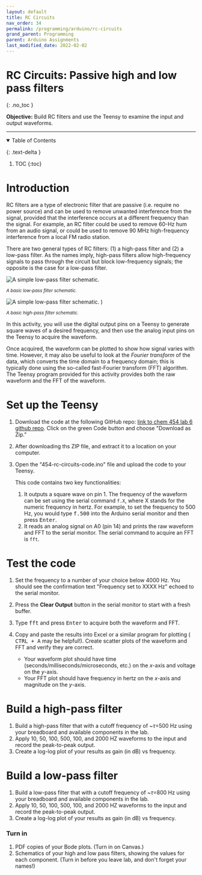 ```yaml
---
layout: default
title: RC Circuits
nav_order: 34
permalink: /programming/arduino/rc-circuits
grand_parent: Programming
parent: Arduino Assignments
last_modified_date: 2022-02-02
---
```


# RC Circuits: Passive high and low pass filters
{: .no_toc  }

**Objective:** Build RC filters and use the Teensy to examine the input and output waveforms.

----

<details open markdown="block">
  <summary>
  Table of Contents
  </summary>

  {: .text-delta }
1. TOC
{:toc}
</details>

# Introduction

RC filters are a type of electronic filter that are passive (i.e. require no power source) and can be used to remove unwanted interference from the signal, provided that the interference occurs at a different frequency than the signal.  For example, an RC filter could be used to remove 60-Hz hum from an audio signal, or could be used to remove 90 MHz high-frequency interference from a local FM radio station.

There are two general types of RC filters: (1) a high-pass filter and (2) a low-pass filter.  As the names imply, high-pass filters allow high-frequency signals to pass through the circuit but block low-frequency signals; the opposite is the case for a low-pass filter.

![A simple low-pass filter schematic.](https://upload.wikimedia.org/wikipedia/commons/e/e0/1st_Order_Lowpass_Filter_RC.svg)

<small>*A basic low-pass filter schematic.*</small>

![A simple low-pass filter schematic.](https://en.wikipedia.org/wiki/High-pass_filter#/media/File:Hihttps://upload.wikimedia.org/wikipedia/commons/f/fe/High_pass_filter.svg)
)

<small>*A basic high-pass filter schematic.*</small>

In this activity, you will use the digital output pins on a Teensy to generate square waves of a desired frequency, and then use the analog input pins on the Teensy to acquire the waveform.

Once acquired, the waveform can be plotted to show how signal varies with time.  However, it may also be useful to look at the *Fourier transform* of the data, which converts the time domain to a frequency domain; this is typically done using the so-called fast-Fourier transform (FFT) algorithm.  The Teensy program provided for this activity provides both the raw waveform and the FFT of the waveform.


# Set up the Teensy

1. Download the code at the following GitHub repo: [link to chem 454 lab 6 github repo](https://github.com/chem454/rc-circuits).  Click on the green Code button and choose "Download as Zip."
1. After downloading ths ZIP file, and extract it to a location on your computer.
1. Open the "454-rc-circuits-code.ino" file and upload the code to your Teensy.  
    
	This code contains two key functionalities:
    
	1. It outputs a square wave on pin 1.  The frequency of the waveform can be set using the serial command `f.X`, where X stands for the numeric frequency in hertz.  For example, to set the frequency to 500 Hz, you would type <kbd>f.500</kbd> into the Arduino serial monitor and then press <kbd>Enter</kbd>.
	1. It reads an analog signal on A0 (pin 14) and prints the raw waveform and FFT to the serial monitor.  The serial command to acquire an FFT is `fft`.

# Test the code

1. Set the frequency to a number of your choice below 4000 Hz.  You should see the confirmation text "Frequency set to XXXX Hz" echoed to the serial monitor.

1. Press the **Clear Output** button in the serial monitor to start with a fresh buffer.

1. Type <kbd>fft</kbd> and press <kbd>Enter</kbd> to acquire both the waveform and FFT.

1. Copy and paste the results into Excel or a similar program for plotting (<kbd> CTRL + A</kbd> may be helpful!).  Create scatter plots of the waveform and FFT and verify they are correct.

	- Your waveform plot should have time (seconds/milliseconds/microseconds, etc.) on the *x*-axis and voltage on the *y*-axis.
	- Your FFT plot should have frequency in hertz on the *x*-axis and magnitude on the *y*-axis.

# Build a high-pass filter

1. Build a high-pass filter that with a cutoff frequency of ~$\tau=$500 Hz using your breadboard and available components in the lab.
1. Apply 10, 50, 100, 500, 100, and 2000 HZ waveforms to the input and record the peak-to-peak output.
1. Create a log-log plot of your results as gain (in dB) vs frequency.

# Build a low-pass filter

1. Build a low-pass filter that with a cutoff frequency of ~$\tau=$800 Hz using your breadboard and available components in the lab.
1. Apply 10, 50, 100, 500, 100, and 2000 HZ waveforms to the input and record the peak-to-peak output.
1. Create a log-log plot of your results as gain (in dB) vs frequency.

### Turn in

1. PDF copies of your Bode plots. (Turn in on Canvas.)
1. Schematics of your high and low pass filters, showing the values for each component. (Turn in before you leave lab, and don't forget your names!)

